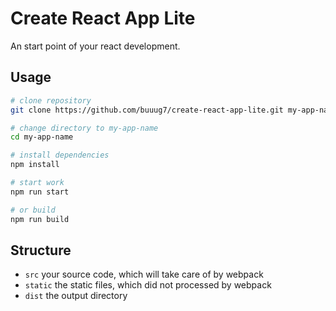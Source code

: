 # Create React App Lite

An start point of your react development.

## Usage

```bash
# clone repository
git clone https://github.com/buuug7/create-react-app-lite.git my-app-name

# change directory to my-app-name
cd my-app-name

# install dependencies
npm install

# start work
npm run start

# or build
npm run build
```

## Structure

+ `src` your source code, which will take care of by webpack
+ `static` the static files, which did not processed by webpack
+ `dist` the output directory 